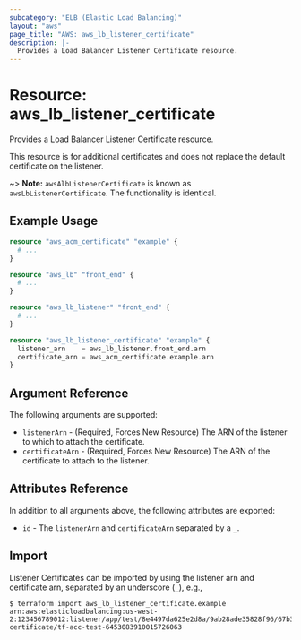 ```yaml
---
subcategory: "ELB (Elastic Load Balancing)"
layout: "aws"
page_title: "AWS: aws_lb_listener_certificate"
description: |-
  Provides a Load Balancer Listener Certificate resource.
---
```


# Resource: aws_lb_listener_certificate

Provides a Load Balancer Listener Certificate resource.

This resource is for additional certificates and does not replace the default certificate on the listener.

~> **Note:** `awsAlbListenerCertificate` is known as `awsLbListenerCertificate`. The functionality is identical.

## Example Usage

```terraform
resource "aws_acm_certificate" "example" {
  # ...
}

resource "aws_lb" "front_end" {
  # ...
}

resource "aws_lb_listener" "front_end" {
  # ...
}

resource "aws_lb_listener_certificate" "example" {
  listener_arn    = aws_lb_listener.front_end.arn
  certificate_arn = aws_acm_certificate.example.arn
}
```

## Argument Reference

The following arguments are supported:

* `listenerArn` - (Required, Forces New Resource) The ARN of the listener to which to attach the certificate.
* `certificateArn` - (Required, Forces New Resource) The ARN of the certificate to attach to the listener.

## Attributes Reference

In addition to all arguments above, the following attributes are exported:

* `id` - The `listenerArn` and `certificateArn` separated by a `_`.

## Import

Listener Certificates can be imported by using the listener arn and certificate arn, separated by an underscore (`_`), e.g.,

```
$ terraform import aws_lb_listener_certificate.example arn:aws:elasticloadbalancing:us-west-2:123456789012:listener/app/test/8e4497da625e2d8a/9ab28ade35828f96/67b3d2d36dd7c26b_arn:aws:iam::123456789012:server-certificate/tf-acc-test-6453083910015726063
```

<!-- cache-key: cdktf-0.17.0-pre.15 input-a79ab43e97eff7e7e381826612d7fdf42d3cd5afb7bb07b80cfb9bae90bb8fca -->